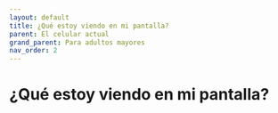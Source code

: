 ```yaml
---
layout: default
title: ¿Qué estoy viendo en mi pantalla?
parent: El celular actual
grand_parent: Para adultos mayores
nav_order: 2
---
```


# ¿Qué estoy viendo en mi pantalla?